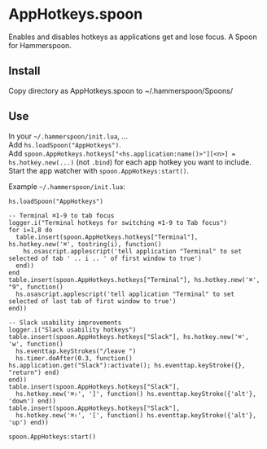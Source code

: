 # AppHotkeys.spoon

Enables and disables hotkeys as applications get and lose focus.
A Spoon for Hammerspoon.


## Install

Copy directory as AppHotkeys.spoon to ~/.hammerspoon/Spoons/


## Use

In your `~/.hammerspoon/init.lua`, ...  
Add `hs.loadSpoon("AppHotkeys")`.  
Add `spoon.AppHotkeys.hotkeys["<hs.application:name()>"][<n>] = hs.hotkey.new(...)` (not `.bind`)
for each app hotkey you want to include.  
Start the app watcher with `spoon.AppHotkeys:start()`.

Example `~/.hammerspoon/init.lua`:

    hs.loadSpoon("AppHotkeys")

    -- Terminal ⌘1-9 to tab focus
    logger.i("Terminal hotkeys for switching ⌘1-9 to Tab focus")
    for i=1,8 do
      table.insert(spoon.AppHotkeys.hotkeys["Terminal"], hs.hotkey.new('⌘', tostring(i), function()
        hs.osascript.applescript('tell application "Terminal" to set selected of tab ' .. i .. ' of first window to true')
      end))
    end
    table.insert(spoon.AppHotkeys.hotkeys["Terminal"], hs.hotkey.new('⌘', "9", function()
      hs.osascript.applescript('tell application "Terminal" to set selected of last tab of first window to true')
    end))

    -- Slack usability improvements
    logger.i("Slack usability hotkeys")
    table.insert(spoon.AppHotkeys.hotkeys["Slack"], hs.hotkey.new('⌘', 'w', function()
      hs.eventtap.keyStrokes("/leave ")
      hs.timer.doAfter(0.3, function() hs.application.get("Slack"):activate(); hs.eventtap.keyStroke({}, "return") end)
    end))
    table.insert(spoon.AppHotkeys.hotkeys["Slack"],
      hs.hotkey.new('⌘⇧', ']', function() hs.eventtap.keyStroke({'alt'}, 'down') end))
    table.insert(spoon.AppHotkeys.hotkeys["Slack"],
      hs.hotkey.new('⌘⇧', '[', function() hs.eventtap.keyStroke({'alt'}, 'up') end))

    spoon.AppHotkeys:start()
